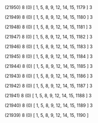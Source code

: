 (21950) 8 (0) [ 1, 5, 8, 9, 12, 14, 15, 1179 ] 3 


(21949) 8 (0) [ 1, 5, 8, 9, 12, 14, 15, 1180 ] 3 


(21948) 8 (0) [ 1, 5, 8, 9, 12, 14, 15, 1181 ] 3 


(21947) 8 (0) [ 1, 5, 8, 9, 12, 14, 15, 1182 ] 3 


(21946) 8 (0) [ 1, 5, 8, 9, 12, 14, 15, 1183 ] 3 


(21945) 8 (0) [ 1, 5, 8, 9, 12, 14, 15, 1184 ] 3 


(21944) 8 (0) [ 1, 5, 8, 9, 12, 14, 15, 1185 ] 3 


(21943) 8 (0) [ 1, 5, 8, 9, 12, 14, 15, 1186 ] 3 


(21942) 8 (0) [ 1, 5, 8, 9, 12, 14, 15, 1187 ] 3 


(21941) 8 (0) [ 1, 5, 8, 9, 12, 14, 15, 1188 ] 3 


(21940) 8 (0) [ 1, 5, 8, 9, 12, 14, 15, 1189 ] 3 


(21939) 8 (0) [ 1, 5, 8, 9, 12, 14, 15, 1190 ]  

